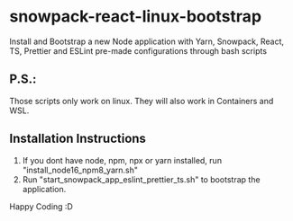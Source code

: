 # snowpack-react-linux-bootstrap
Install and Bootstrap a new Node application with Yarn, Snowpack, React, TS, Prettier and ESLint pre-made configurations through bash scripts

## P.S.:
Those scripts only work on linux. They will also work in Containers and WSL.

## Installation Instructions
1. If you dont have node, npm, npx or yarn installed, run "install_node16_npm8_yarn.sh"
2. Run "start_snowpack_app_eslint_prettier_ts.sh" to bootstrap the application.

Happy Coding :D